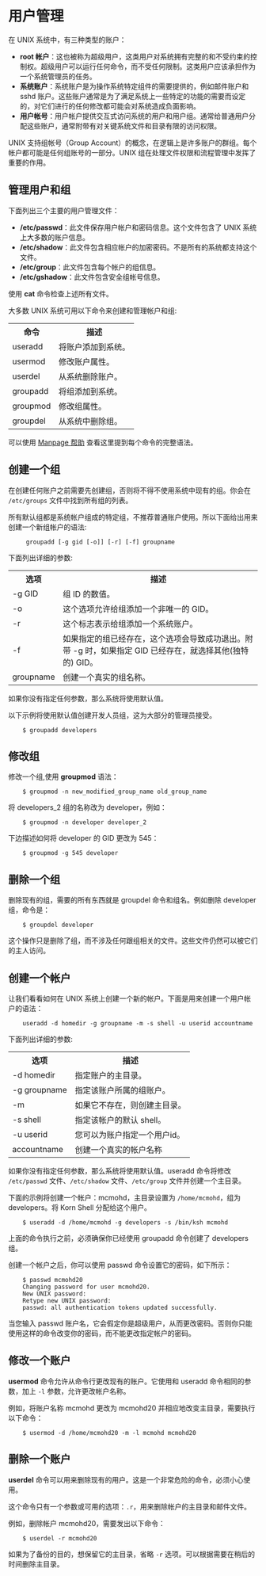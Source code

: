 # 用户管理

在 UNIX 系统中，有三种类型的账户：

- **root 帐户**：这也被称为超级用户，这类用户对系统拥有完整的和不受约束的控制权。超级用户可以运行任何命令，而不受任何限制。这类用户应该承担作为一个系统管理员的任务。
- **系统账户**：系统账户是为操作系统特定组件的需要提供的，例如邮件账户和 sshd 账户。这些账户通常是为了满足系统上一些特定的功能的需要而设定的，对它们进行的任何修改都可能会对系统造成负面影响。
- **用户帐号**：用户帐户提供交互式访问系统的用户和用户组。通常给普通用户分配这些账户，通常附带有对关键系统文件和目录有限的访问权限。

UNIX 支持组帐号（Group Account）的概念，在逻辑上是许多账户的群组。每个帐户都可能是任何组账号的一部分。UNIX 组在处理文件权限和流程管理中发挥了重要的作用。

## 管理用户和组

下面列出三个主要的用户管理文件：

- **/etc/passwd**：此文件保存用户帐户和密码信息。这个文件包含了 UNIX 系统上大多数的账户信息。
- **/etc/shadow**：此文件包含相应帐户的加密密码。不是所有的系统都支持这个文件。
- **/etc/group**：此文件包含每个帐户的组信息。
- **/etc/gshadow**：此文件包含安全组帐号信息。

使用 **cat** 命令检查上述所有文件。

大多数 UNIX 系统可用以下命令来创建和管理帐户和组:

<table>
<tr>
<th>命令</th>
<th>描述</th>
</tr>
<tr>
<td>useradd</td>
<td>将账户添加到系统。</td>
</tr>
<tr>
<td>usermod</td>
<td>修改账户属性。</td>
</tr>
<tr>
<td>userdel</td>
<td>从系统删除账户。</td>
</tr>
<tr>
<td>groupadd</td>
<td>将组添加到系统。</td>
</tr>
<tr>
<td>groupmod</td>
<td>修改组属性。</td>
</tr>
<tr>
<td>groupdel</td>
<td>从系统中删除组。</td>
</tr>
</table>

可以使用 [Manpage 帮助](manpage-help.md) 查看这里提到每个命令的完整语法。

## 创建一个组

在创建任何账户之前需要先创建组，否则将不得不使用系统中现有的组。你会在 `/etc/groups` 文件中找到所有组的列表。

所有默认组都是系统帐户组成的特定组，不推荐普通账户使用。所以下面给出用来创建一个新组帐户的语法:

```
     groupadd [-g gid [-o]] [-r] [-f] groupname
```

下面列出详细的参数:

<table>
<tr>
<th>选项</th>
<th>描述</th>
</tr>
<tr>
<td>-g GID</td>
<td>组 ID 的数值。</td>
</tr>
<tr>
<td>-o</td>
<td>这个选项允许给组添加一个非唯一的 GID。</td>
</tr>
<tr>
<td>-r</td>
<td>这个标志表示给组添加一个系统账户。</td>
</tr>
<tr>
<td>-f</td>
<td>如果指定的组已经存在，这个选项会导致成功退出。附带 -g 时，如果指定 GID 已经存在，就选择其他(独特的) GID。</td>
</tr>
<tr>
<td>groupname</td>
<td>创建一个真实的组名称。</td>
</tr>
</table>

如果你没有指定任何参数，那么系统将使用默认值。

以下示例将使用默认值创建开发人员组，这为大部分的管理员接受。

```
    $ groupadd developers
```

## 修改组

修改一个组,使用 **groupmod** 语法：

```
    $ groupmod -n new_modified_group_name old_group_name
```

将 developers_2 组的名称改为 developer，例如：

```
    $ groupmod -n developer developer_2
```

下边描述如何将 developer 的 GID 更改为 545：

```
    $ groupmod -g 545 developer
```

## 删除一个组

删除现有的组，需要的所有东西就是 groupdel 命令和组名。例如删除 developer 组，命令是：

```
    $ groupdel developer
```

这个操作只是删除了组，而不涉及任何跟组相关的文件。这些文件仍然可以被它们的主人访问。

## 创建一个帐户

让我们看看如何在 UNIX 系统上创建一个新的帐户。下面是用来创建一个用户帐户的语法：

```
    useradd -d homedir -g groupname -m -s shell -u userid accountname
```

下面列出详细的参数:

<table>
<tr>
<th>选项</th>
<th>描述</th>
</tr>
<tr>
<td>-d homedir</td>
<td>指定账户的主目录。</td>
</tr>
<tr>
<td>-g groupname</td>
<td>指定该账户所属的组账户。</td>
</tr>
<tr>
<td>-m</td>
<td>如果它不存在，则创建主目录。</td>
</tr>
<tr>
<td>-s shell</td>
<td>指定该帐户的默认 shell。</td>
</tr>
<tr>
<td>-u userid</td>
<td>您可以为账户指定一个用户id。</td>
</tr>
<tr>
<td>accountname</td>
<td>创建一个真实的帐户名称</td>
</tr>
</table>

如果你没有指定任何参数，那么系统将使用默认值。useradd 命令将修改 `/etc/passwd` 文件、`/etc/shadow` 文件、`/etc/group` 文件并创建一个主目录。

下面的示例将创建一个帐户：mcmohd，主目录设置为 `/home/mcmohd`，组为 developers。将 Korn Shell 分配给这个用户。

```
    $ useradd -d /home/mcmohd -g developers -s /bin/ksh mcmohd
```

上面的命令执行之前，必须确保你已经使用 groupadd 命令创建了 developers 组。

创建一个帐户之后，你可以使用 passwd 命令设置它的密码，如下所示：

```
    $ passwd mcmohd20
    Changing password for user mcmohd20.
    New UNIX password:
    Retype new UNIX password:
    passwd: all authentication tokens updated successfully.
```

当您输入 passwd 账户名，它会假定你是超级用户，从而更改密码。否则你只能使用这样的命令改变你的密码，而不能更改指定帐户的密码。

## 修改一个账户

**usermod** 命令允许从命令行更改现有的账户。它使用和 useradd 命令相同的参数，加上 `-l` 参数，允许更改帐户名称。

例如，将账户名称 mcmohd 更改为 mcmohd20 并相应地改变主目录，需要执行以下命令：

```
    $ usermod -d /home/mcmohd20 -m -l mcmohd mcmohd20
```

## 删除一个账户

**userdel** 命令可以用来删除现有的用户。这是一个非常危险的命令，必须小心使用。

这个命令只有一个参数或可用的选项：`.r`，用来删除帐户的主目录和邮件文件。

例如，删除帐户 mcmohd20，需要发出以下命令：

```
    $ userdel -r mcmohd20
```

如果为了备份的目的，想保留它的主目录，省略 `-r` 选项。可以根据需要在稍后的时间删除主目录。
